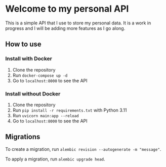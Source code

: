 # Welcome to my personal API

This is a simple API that I use to store my personal data. It is a work in progress and I will be adding more features as I go along.

## How to use

### Install with Docker

1. Clone the repository
2. Run `docker-compose up -d`
3. Go to `localhost:8000` to see the API

### Install without Docker

1. Clone the repository
2. Run `pip install -r requirements.txt` with Python 3.11
3. Run `uvicorn main:app --reload`
4. Go to `localhost:8000` to see the API

## Migrations

To create a migration, run `alembic revision --autogenerate -m "message"`.

To apply a migration, run `alembic upgrade head`.
